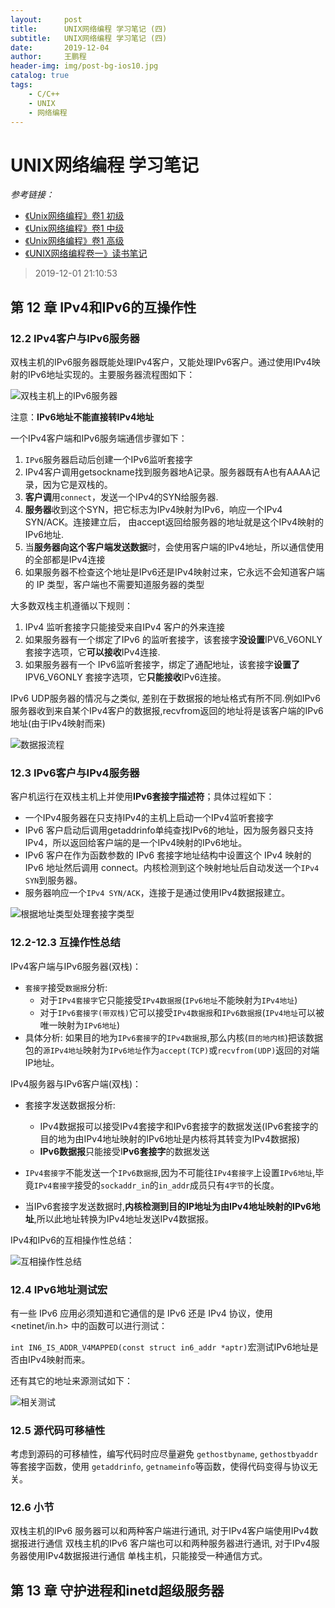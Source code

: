 ```yaml
---
layout:     post
title:      UNIX网络编程 学习笔记 (四)
subtitle:   UNIX网络编程 学习笔记 (四) 
date:       2019-12-04
author:     王鹏程
header-img: img/post-bg-ios10.jpg
catalog: true
tags:
    - C/C++
    - UNIX
    - 网络编程
---
```


# UNIX网络编程 学习笔记
_参考链接：_

- [《Unix网络编程》卷1 初级](https://blog.csdn.net/zzxiaozhao/article/details/102637708)
- [《Unix网络编程》卷1 中级](https://blog.csdn.net/zzxiaozhao/article/details/102662861)
- [《Unix网络编程》卷1 高级](https://blog.csdn.net/zzxiaozhao/article/details/102771985)
- [《UNIX网络编程卷一》读书笔记](https://zevvez.github.io/2017/12/13/unp/#%E7%AC%AC%E4%B8%80%E7%AB%A0-%E7%AE%80%E4%BB%8B)

> 2019-12-01 21:10:53

## 第 12 章 IPv4和IPv6的互操作性

### 12.2 IPv4客户与IPv6服务器

双栈主机的IPv6服务器既能处理IPv4客户，又能处理IPv6客户。通过使用IPv4映射的IPv6地址实现的。主要服务器流程图如下：

![双栈主机上的IPv6服务器](https://wangpengcheng.github.io/img/2019-12-04-21-13-27.png)

注意：**IPv6地址不能直接转IPv4地址**

一个IPv4客户端和IPv6服务端通信步骤如下：
1. `IPv6`服务器启动后创建一个IPv6监听套接字
2. IPv4客户调用getsockname找到服务器地A记录。服务器既有A也有AAAA记录，因为它是双栈的。
3. **客户调**用`connect`，发送一个IPv4的SYN给服务器.
4. **服务器**收到这个SYN，把它标志为IPv4映射为IPv6，响应一个IPv4 SYN/ACK。连接建立后， 由accept返回给服务器的地址就是这个IPv4映射的IPv6地址.
5. 当**服务器向这个客户端发送数据**时，会使用客户端的IPv4地址，所以通信使用的全部都是IPv4连接
6. 如果服务器不检查这个地址是IPv6还是IPv4映射过来，它永远不会知道客户端的 IP 类型，客户端也不需要知道服务器的类型

大多数双栈主机遵循以下规则：
1. IPv4 监听套接字只能接受来自IPv4 客户的外来连接
2. 如果服务器有一个绑定了IPv6 的监听套接字，该套接字**没设置**IPV6_V6ONLY套接字选项，它**可以接收**IPv4连接.
3. 如果服务器有一个 IPv6监听套接字，绑定了通配地址，该套接字**设置了**IPV6_V6ONLY 套接字选项，它**只能接收**IPv6连接。

IPv6 UDP服务器的情况与之类似, 差别在于数据报的地址格式有所不同.例如IPv6服务器收到来自某个IPv4客户的数据报,recvfrom返回的地址将是该客户端的IPv6地址(由于IPv4映射而来)

![数据报流程](https://wangpengcheng.github.io/img/2019-12-04-21-33-05.png)

### 12.3 IPv6客户与IPv4服务器

客户机运行在双栈主机上并使用**IPv6套接字描述符**；具体过程如下：

- 一个IPv4服务器在只支持IPv4的主机上启动一个IPv4监听套接字
- IPv6 客户启动后调用getaddrinfo单纯查找IPv6的地址，因为服务器只支持IPv4，所以返回给客户端的是一个IPv4映射的IPv6地址。
- IPv6 客户在作为函数参数的 IPv6 套接字地址结构中设置这个 IPv4 映射的 IPv6 地址然后调用 connect。内核检测到这个映射地址后自动发送一个`IPv4 SYN`到服务器。
- 服务器响应一个`IPv4 SYN/ACK`，连接于是通过使用IPv4数据报建立。

![根据地址类型处理套接字类型](https://wangpengcheng.github.io/img/2019-12-04-21-35-34.png)

### 12.2-12.3 互操作性总结
IPv4客户端与IPv6服务器(双栈)：
- `套接字`接受`数据报`分析:
  - 对于`IPv4套接字`它只能接受`IPv4数据报`(`IPv6地址`不能映射为`IPv4地址`)
  - 对于`IPv6套接字(带双栈)`它可以接受`IPv4数据报`和`IPv6数据报`(`IPv4地址`可以被唯一映射为`IPv6地址`)
- 具体分析: 如果目的地为`IPv6套接字`的`IPv4数据报`,那么内核(`目的地内核`)把该数据包的`源IPv4地址`映射为`IPv6地址`作为`accept(TCP)`或`recvfrom(UDP)`返回的对端IP地址。

IPv4服务器与IPv6客户端(双栈)：
- 套接字发送数据报分析:
  - IPv4数据报可以接受IPv4套接字和IPv6套接字的数据发送(IPv6套接字的目的地为由IPv4地址映射的IPv6地址是内核将其转变为IPv4数据报)
  - **IPv6数据报**只能接受I**Pv6套接字**的数据发送

- `IPv4套接字`不能发送一个`IPv6数据报`,因为不可能往`IPv4套接字`上设置`IPv6地址`,毕竟`IPv4套接字`接受的`sockaddr_in`的`in_addr`成员只有`4字节`的长度。
- 当IPv6套接字发送数据时,**内核检测到目的IP地址为由IPv4地址映射的IPv6地址**,所以此地址转换为IPv4地址发送IPv4数据报。

IPv4和IPv6的互相操作性总结：

![互相操作性总结](https://img-blog.csdnimg.cn/20191028140308993.png#pic_center)

### 12.4 IPv6地址测试宏

有一些 IPv6 应用必须知道和它通信的是 IPv6 还是 IPv4 协议，使用 <netinet/in.h> 中的函数可以进行测试：

`int IN6_IS_ADDR_V4MAPPED(const struct in6_addr *aptr)`宏测试IPv6地址是否由IPv4映射而来。

还有其它的地址来源测试如下：

![相关测试](https://wangpengcheng.github.io/img/2019-12-04-21-55-02.png)

### 12.5 源代码可移植性

考虑到源码的可移植性，编写代码时应尽量避免 `gethostbyname`, `gethostbyaddr`等套接字函数，使用 `getaddrinfo`, `getnameinfo`等函数，使得代码变得与协议无关。

### 12.6 小节

双栈主机的IPv6 服务器可以和两种客户端进行通讯, 对于IPv4客户端使用IPv4数据报进行通信
双栈主机的IPv6 客户端也可以和两种服务器进行通讯, 对于IPv4服务器使用IPv4数据报进行通信
单栈主机，只能接受一种通信方式。

## 第 13 章 守护进程和inetd超级服务器

